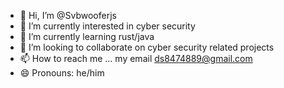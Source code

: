 - 👋 Hi, I’m @Svbwooferjs
- 👀 I’m currently interested in cyber security
- 🌱 I’m currently learning rust/java
- 💞️ I’m looking to collaborate on cyber security related projects
- 📫 How to reach me ... my email ds8474889@gmail.com
- 😄 Pronouns: he/him

<!---
Svbwooferjs/Svbwooferjs is a ✨ special ✨ repository because its `README.md` (this file) appears on your GitHub profile.
You can click the Preview link to take a look at your changes.
--->
